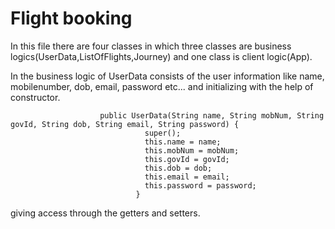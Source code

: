# Flight booking
 
 In this file there are four classes in which three classes are business logics(UserData,ListOfFlights,Journey) and one class is client logic(App).
 
 In the business logic of UserData consists of the user information like name, mobilenumber, dob, email, password etc...
 and initializing with the help of constructor.
 
                        
                        public UserData(String name, String mobNum, String govId, String dob, String email, String password) {
                                  super();
                                  this.name = name;
                                  this.mobNum = mobNum;
                                  this.govId = govId;
                                  this.dob = dob;
                                  this.email = email;
                                  this.password = password;
                                }
                                
                                
giving access through the getters and setters.
